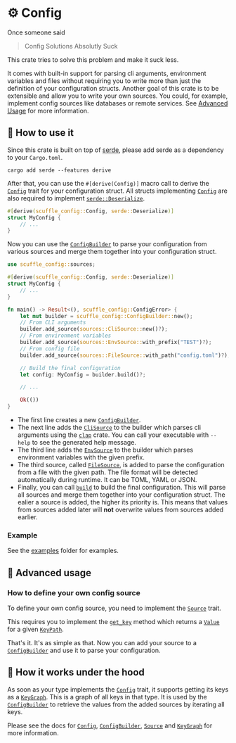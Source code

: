 # ⚙️ Config

Once someone said

> Config Solutions Absolutly Suck

This crate tries to solve this problem and make it suck less.

It comes with built-in support for parsing cli arguments, environment variables and files without requiring you to write more than just the definition of your configuration structs.
Another goal of this crate is to be extensible and allow you to write your own sources. You could, for example, implement config sources like databases or remote services.
See [Advanced Usage](#-advanced-usage) for more information.

## 🚀 How to use it

Since this crate is built on top of [serde](https://crates.io/crates/serde), please add serde as a dependency to your `Cargo.toml`.

`cargo add serde --features derive`

After that, you can use the `#[derive(Config)]` macro call to derive the [`Config`](Config) trait for your configuration struct.
All structs implementing [`Config`](Config) are also required to implement [`serde::Deserialize`](::serde::Deserialize).

```rust
#[derive(scuffle_config::Config, serde::Deserialize)]
struct MyConfig {
    // ...
}
```

Now you can use the [`ConfigBuilder`](ConfigBuilder) to parse your configuration from various sources and merge them together into your configuration struct.

```rust no_run
use scuffle_config::sources;

#[derive(scuffle_config::Config, serde::Deserialize)]
struct MyConfig {
    // ...
}

fn main() -> Result<(), scuffle_config::ConfigError> {
    let mut builder = scuffle_config::ConfigBuilder::new();
    // From CLI arguments
    builder.add_source(sources::CliSource::new()?);
    // From environment variables
    builder.add_source(sources::EnvSource::with_prefix("TEST")?);
    // From config file
    builder.add_source(sources::FileSource::with_path("config.toml")?);

    // Build the final configuration
    let config: MyConfig = builder.build()?;

    // ...

    Ok(())
}
```

- The first line creates a new [`ConfigBuilder`](ConfigBuilder).
- The next line adds the [`CliSource`](sources::CliSource) to the builder which parses cli arguments using the [`clap`](::clap) crate. You can call your executable with `--help` to see the generated help message.
- The third line adds the [`EnvSource`](sources::EnvSource) to the builder which parses environment variables with the given prefix.
- The third source, called [`FileSource`](sources::FileSource), is added to parse the configuration from a file with the given path. The file format will be detected automatically during runtime. It can be TOML, YAML or JSON.
- Finally, you can call [`build`](ConfigBuilder::build) to build the final configuration. This will parse all sources and merge them together into your configuration struct. The ealier a source is added, the higher its priority is. This means that values from sources added later will **not** overwrite values from sources added earlier.

### Example

See the [examples](./examples) folder for examples.

## 🔧 Advanced usage

### How to define your own config source

To define your own config source, you need to implement the [`Source`](Source) trait.

This requires you to implement the [`get_key`](Source::get_key) method which returns a [`Value`](Value) for a given [`KeyPath`](KeyPath).

That's it. It's as simple as that. Now you can add your source to a [`ConfigBuilder`](ConfigBuilder) and use it to parse your configuration.

## 🔬 How it works under the hood

As soon as your type implements the [`Config`](Config) trait, it supports getting its keys as a [`KeyGraph`](KeyGraph). This is a graph of all keys in that type. It is used by the [`ConfigBuilder`](ConfigBuilder) to retrieve the values from the added sources by iterating all keys.

Please see the docs for [`Config`](Config), [`ConfigBuilder`](ConfigBuilder), [`Source`](Source) and [`KeyGraph`](KeyGraph) for more information.

